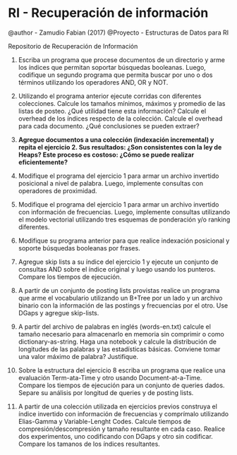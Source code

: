 # RI - Recuperación de información

@author - Zamudio Fabian (2017)
@Proyecto - Estructuras de Datos para RI

Repositorio de Recuperación de Información



1.  Escriba un programa que procese documentos de un directorio y arme los índices que
permitan soportar búsquedas booleanas. Luego, codifique un segundo programa que
permita buscar por uno o dos términos utilizando los operadores AND, OR y NOT. 

2.  Utilizando el programa anterior ejecute corridas con diferentes colecciones. Calcule los
tamaños mínimos, máximos y promedio de las listas de posteo. ¿Qué utilidad tiene esta
información? Calcule el overhead de los índices respecto de la colección. Calcule el
overhead para cada documento. ¿Qué conclusiones se pueden extraer?

3.  **Agregue documentos a una colección (indexación incremental) y repita el ejercicio 2. Sus resultados: ¿Son consistentes con la ley de Heaps? Este proceso es costoso: ¿Cómo se puede realizar eficientemente?**

4.  Modifique el programa del ejercicio 1 para armar un archivo invertido posicional a nivel de
palabra. Luego, implemente consultas con operadores de proximidad.

5.  Modifique el programa del ejercicio 1 para armar un archivo invertido con información de
frecuencias. Luego, implemente consultas utilizando el modelo vectorial utilizando tres
esquemas de ponderación y/o ranking diferentes.

6.  Modifique su programa anterior para que realice indexación posicional y soporte búsquedas
booleanas por frases.

7.  Agregue skip lists a su índice del ejercicio 1 y ejecute un conjunto de consultas AND sobre
el índice original y luego usando los punteros. Compare los tiempos de ejecución.

8.  A partir de un conjunto de posting lists provistas realice un programa que arme el
vocabulario utilizando un B+Tree por un lado y un archivo binario con la información de las
postings y frecuencias por el otro. Use DGaps y agregue skip-lists.

9.  A partir del archivo de palabras en inglés (words-en.txt)  calcule el tamaño necesario
para almacenarlo en memoria sin comprimir o como dictionary-as-string. Haga una
notebook y calcule la distribución de longitudes de las palabras y las estadísticas básicas.
Conviene tomar una valor máximo de palabra? Justifique.

10. Sobre la estructura del ejercicio 8 escriba un programa que realice una evaluación Term-ata-Time
y otro usando Document-at-a-Time. Compare los tiempos de ejecución para un
conjunto de queries dados. Separe su análisis por longitud de queries y de posting lists.

11. A partir de una colección utilizada en ejercicios previos construya el índice invertido con
información de frecuencias y comprímalo utilizando Elias-Gamma y Variable-Lenght Codes.
Calcule tiempos de compresión/descompresión y tamaño resultante en cada caso. Realice
dos experimentos, uno codificando con DGaps y otro sin codificar. Compare los tamanos de
los índices resultantes.